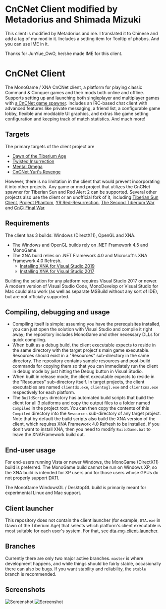 # CnCNet Client modified by Metadorius and Shimada Mizuki #

This client is modified by Metadorius and me. I translated it to Chinese and add a tag of my mod in it.
Includes a setting item for Tooltip of phobos. And you can use IME in it.

Thanks for JunYue_OwO, he/she made IME for this client.

# CnCNet Client #

The MonoGame / XNA CnCNet client, a platform for playing classic Command & Conquer games and their mods both online and offline. Supports setting up and launching both singleplayer and multiplayer games with [a CnCNet game spawner](https://github.com/CnCNet/ts-patches). Includes an IRC-based chat client with advanced features like private messaging, a friend list, a configurable game lobby, flexible and moddable UI graphics, and extras like game setting configuration and keeping track of match statistics. And much more!

Targets
-------

The primary targets of the client project are


* [Dawn of the Tiberium Age](http://www.moddb.com/mods/the-dawn-of-the-tiberium-age)
* [Twisted Insurrection](http://www.moddb.com/mods/twisted-insurrection)
* [Mental Omega](http://www.moddb.com/mods/mental-omega)
* [CnCNet Yuri's Revenge](https://cncnet.org/yuris-revenge)


However, there is no limitation in the client that would prevent incorporating it into other projects. Any game or mod project that utilizes the CnCNet spawner for Tiberian Sun and Red Alert 2 can be supported. Several other projects also use the client or an unofficial fork of it, including [Tiberian Sun Client](https://www.moddb.com/mods/tiberian-sun-client), [Project Phantom](https://www.moddb.com/mods/project-phantom), [YR Red-Resurrection](https://www.moddb.com/mods/yr-red-resurrection), [The Second Tiberium War](https://www.moddb.com/mods/the-second-tiberium-war) and [CnC: Final War](https://www.moddb.com/mods/cncfinalwar).

Requirements
------------

The client has 3 builds: Windows (DirectX11), OpenGL and XNA.
* The Windows and OpenGL builds rely on .NET Framework 4.5 and MonoGame.
* The XNA build relies on .NET Framework 4.0 and Microsoft's XNA Framework 4.0 Refresh.
  * [Installing XNA for Visual Studio 2019](http://flatredball.com/visual-studio-2019-xna-setup/)
  * [Installing XNA for Visual Studio 2017](http://flatredball.com/visual-studio-2017-xna-setup/)

Building the solution for any platform requires Visual Studio 2017 or newer. A modern version of Visual Studio Code, MonoDevelop or Visual Studio for Mac could also work (as well as separate MSBuild without any sort of IDE), but are not officially supported.

Compiling, debugging and usage
------------------------------

* Compiling itself is simple: assuming you have the prerequisites installed, you can just open the solution with Visual Studio and compile it right away; the repository includes MonoGame and other necessary DLLs for quick compiling.
* When built as a debug build, the client executable expects to reside in the same directory with the target project's main game executable. Resources should exist in a "Resources" sub-directory in the same directory. The repository contains sample resources and post-build commands for copying them so that you can immediately run the client in debug mode by just hitting the Debug button in Visual Studio.
* When built in release mode, the client executable expects to reside in the "Resources" sub-directory itself. In target projects, the client executables are named `clientdx.exe`, `clientogl.exe` and `clientxna.exe` respectively for each platform.
* The `BuildScripts` directory has automated build scripts that build the client for all 3 platforms and copy the output files to a folder named `Compiled` in the project root. You can then copy the contents of this `Compiled` directory into the `Resources` sub-directory of any target project. Note that by default the build scripts also build the XNA version of the client, which requires XNA Framework 4.0 Refresh to be installed. If you don't want to install XNA, then you need to modify `BuildGame.bat` to leave the XNAFramework build out.

End-user usage
--------------

For end-users running Vista or newer Windows, the MonoGame (DirectX11) build is preferred. The MonoGame build cannot be run on Windows XP, so the XNA build is intended for XP users and for those users whose GPUs do not properly support DX11.

The MonoGame WindowsGL / DesktopGL build is primarily meant for experimental Linux and Mac support.

Client launcher
---------------

This repository does not contain the client launcher (for example, `DTA.exe` in Dawn of the Tiberium Age) that selects which platform's client executable is most suitable for each user's system. For that, see [dta-mg-client-launcher](https://github.com/CnCNet/dta-mg-client-launcher).

Branches
--------

Currently there are only two major active branches. `master` is where development happens, and while things should be fairly stable, occasionally there can also be bugs. If you want stability and reliability, the `stable` branch is recommended.

Screenshots
-----------

![Screenshot](cncnetchatlobby.png?raw=true "CnCNet IRC Chat Lobby")
![Screenshot](cncnetgamelobby.png?raw=true "CnCNet Game Lobby")
